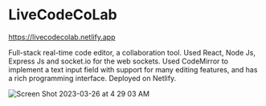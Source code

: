 # LiveCodeCoLab

https://livecodecolab.netlify.app


Full-stack real-time code editor, a collaboration tool. Used React, Node Js, Express Js and socket.io for the web sockets. Used CodeMirror to implement a text input field with support for many editing features, and has a rich programming interface.
Deployed on Netlify.


![Screen Shot 2023-03-26 at 4 29 03 AM](https://user-images.githubusercontent.com/52131905/227746337-0bffe094-70d5-468f-a39f-bf352c4db74c.png)
